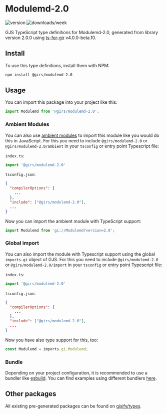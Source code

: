 
# Modulemd-2.0

![version](https://img.shields.io/npm/v/@girs/modulemd-2.0)
![downloads/week](https://img.shields.io/npm/dw/@girs/modulemd-2.0)


GJS TypeScript type definitions for Modulemd-2.0, generated from library version 2.0.0 using [ts-for-gir](https://github.com/gjsify/ts-for-gir) v4.0.0-beta.10.


## Install

To use this type definitions, install them with NPM:
```bash
npm install @girs/modulemd-2.0
```

## Usage

You can import this package into your project like this:
```ts
import Modulemd from '@girs/modulemd-2.0';
```

### Ambient Modules

You can also use [ambient modules](https://github.com/gjsify/ts-for-gir/tree/main/packages/cli#ambient-modules) to import this module like you would do this in JavaScript.
For this you need to include `@girs/modulemd-2.0` or `@girs/modulemd-2.0/ambient` in your `tsconfig` or entry point Typescript file:

`index.ts`:
```ts
import '@girs/modulemd-2.0'
```

`tsconfig.json`:
```json
{
  "compilerOptions": {
    ...
  },
  "include": ["@girs/modulemd-2.0"],
  ...
}
```

Now you can import the ambient module with TypeScript support: 

```ts
import Modulemd from 'gi://Modulemd?version=2.0';
```

### Global import

You can also import the module with Typescript support using the global `imports.gi` object of GJS.
For this you need to include `@girs/modulemd-2.0` or `@girs/modulemd-2.0/import` in your `tsconfig` or entry point Typescript file:

`index.ts`:
```ts
import '@girs/modulemd-2.0'
```

`tsconfig.json`:
```json
{
  "compilerOptions": {
    ...
  },
  "include": ["@girs/modulemd-2.0"],
  ...
}
```

Now you have also type support for this, too:

```ts
const Modulemd = imports.gi.Modulemd;
```

### Bundle

Depending on your project configuration, it is recommended to use a bundler like [esbuild](https://esbuild.github.io/). You can find examples using different bundlers [here](https://github.com/gjsify/ts-for-gir/tree/main/examples).

## Other packages

All existing pre-generated packages can be found on [gjsify/types](https://github.com/gjsify/types).

